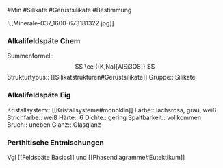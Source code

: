 #Min #Silikate #Gerüstsilikate #Bestimmung

![[Minerale-037_1600-673181322.jpg]]

### Alkalifeldspäte Chem

Summenformel:: $$ \ce {(K,Na)[AlSi3O8]} $$
Strukturtypus:: [[Silikatstrukturen#Gerüstsilikate]]
Gruppe:: Silikate
<!--ID: 1705934302855-->


### Alkalifeldspäte Eig

Kristallsystem:: [[Kristallsysteme#monoklin]]
Farbe:: lachsrosa, grau, weiß
Strichfarbe:: weiß
Härte:: 6
Dichte:: gering
Spaltbarkeit:: vollkommen
Bruch:: uneben
Glanz:: Glasglanz
<!--ID: 1705934302859-->

### Perthitische Entmischungen

Vgl [[Feldspäte Basics]] und [[Phasendiagramme#Eutektikum]]



